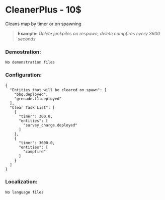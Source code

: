 CleanerPlus - 10$
=================================================
Cleans map by timer or on spawning
> **Example:** *Delete junkpiles on respawn, delete campfires every 3600 seconds*

### Demostration:
```
No demonstration files
```

### Configuration:
```
{
  "Entities that will be cleared on spawn": [
    "bbq.deployed",
    "grenade.f1.deployed"
  ],
  "Clear Task List": [
    {
      "timer": 300.0,
      "entities": [
        "survey_charge.deployed"
      ]
    },
	{
      "timer": 3600.0,
      "entities": [
        "campfire"
      ]
    }
  ]
}
```

### Localization:
```
No language files
```
